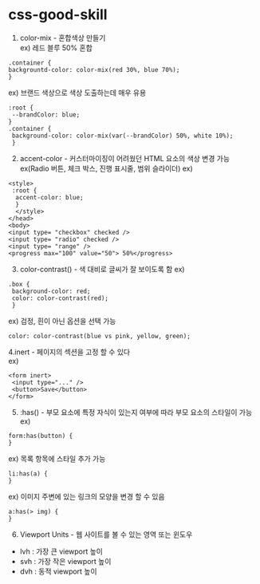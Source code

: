 # css-good-skill
1. color-mix - 혼합색상 만들기  
ex) 레드 블루 50% 혼합
```
.container {
backgrountd-color: color-mix(red 30%, blue 70%); 
}
```
ex) 브랜드 색상으로 색상 도출하는데 매우 유용
```
:root {
 --brandColor: blue;
}
.container {
 background-color: color-mix(var(--brandColor) 50%, white 10%);
 }
 ```
 2. accent-color - 커스터마이징이 어려웠던 HTML 요소의 색상 변경 가능 ex(Radio 버튼, 체크 박스, 진행 표시줄, 범위 슬라이더)
 ex)
 ```
 <style>
  :root {
   accent-color: blue;
   }
   </style>
</head>
<body>
<input type= "checkbox" checked />
<input type= "radio" checked />
<input type= "range" />
<progress max="100" value="50"> 50%</progress>
```
3. color-contrast() - 색 대비로 글씨가 잘 보이도록 함
ex) 
```
.box {
 background-color: red;
 color: color-contrast(red);
 }
 ```
 ex) 검정, 흰이 아닌 옵션을 선택 가능
 ```
 color: color-contrast(blue vs pink, yellow, green);
 ```
 4.inert - 페이지의 섹션을 고정 할 수 있다\
 ex)
 ```
 <form inert>
  <input type="..." />
  <button>Save</button>
 </form>
 ```
 5. :has() - 부모 요소에 특정 자식이 있는지 여부에 따라 부모 요소의 스타일이 가능
 ex)
 ```
 form:has(button) {
 }
 ```
 ex) 목록 항목에 스타일 추가 가능
 ```
 li:has(a) {
 }
 ```
 ex) 이미지 주변에 있는 링크의 모양을 변경 할 수 있음
 ```
 a:has(> img) {
 }
 ```
 6. Viewport Units - 웹 사이트를 볼 수 있는 영역 또는 윈도우  
* lvh : 가장 큰 viewport 높이 
* svh : 가장 작은 viewport 높이 
* dvh : 동적 viewport 높이 
